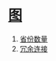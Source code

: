 
# [图](https://leetcode-cn.com/tag/graph)

1. [省份数量](../solutions/number-of-provinces/README.md)
2. [冗余连接](../solutions/redundant-connection/README.md)



